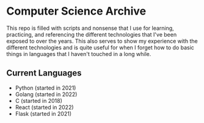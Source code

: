 # Computer Science Archive
This repo is filled with scripts and nonsense that I use for learning, practicing, and referencing
the different technologies that I've been exposed to over the years. This also serves to show my 
experience with the different technologies and is quite useful for when I forget how to do basic
things in languages that I haven't touched in a long while.

## Current Languages
- Python (started in 2021)
- Golang (started in 2022)
- C (started in 2018)
- React (started in 2022)
- Flask (started in 2021)

